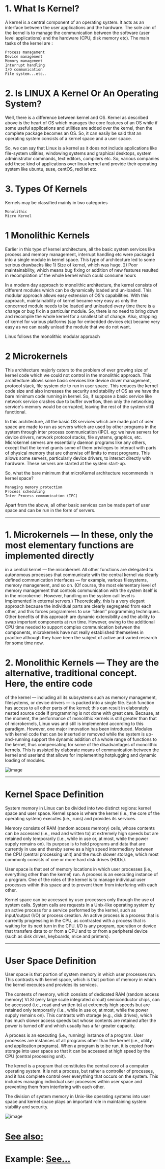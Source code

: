 # 1. What Is Kernel?

A kernel is a central component of an operating system. It acts as an interface between the user applications and the hardware. 
The sole aim of the kernel is to manage the communication between the software (user level applications) and the hardware (CPU, disk memory etc). The main tasks of the kernel are :

    Process management
    Device management
    Memory management
    Interrupt handling
    I/O communication
    File system...etc..

# 2. Is LINUX A Kernel Or An Operating System?

Well, there is a difference between kernel and OS. Kernel as described above is the heart of OS which manages the core features of an OS while if some useful applications and utilities are added over the kernel, then the complete package becomes an OS. 
So, it can easily be said that an operating system consists of a kernel space and a user space.

So, we can say that Linux is a kernel as it does not include applications like file-system utilities, 
windowing systems and graphical desktops, system administrator commands, text editors, compilers etc. 
So, various companies add these kind of applications over linux kernel and provide their operating system like ubuntu, suse, centOS, redHat etc.

# 3. Types Of Kernels

Kernels may be classified mainly in two categories

    Monolithic
    Micro Kernel

# 1 Monolithic Kernels

Earlier in this type of kernel architecture, all the basic system services like process and memory management, 
interrupt handling etc were packaged into a single module in kernel space. 
This type of architecture led to some serious drawbacks like 1) Size of kernel, which was huge. 2)
Poor maintainability, which means bug fixing or addition of new features resulted in recompilation of the whole kernel which could consume hours

In a modern day approach to monolithic architecture, the kernel consists of different modules which can be dynamically loaded and un-loaded. 
This modular approach allows easy extension of OS's capabilities. 
With this approach, maintainability of kernel became very easy as only the concerned module needs to be loaded and unloaded every time there is a change or bug fix in a particular module. So, there is no need to bring down and recompile the whole kernel for a smallest bit of change. Also, stripping of kernel for various platforms (say for embedded devices etc) became very easy as we can easily unload the module that we do not want.

Linux follows the monolithic modular approach

# 2 Microkernels

This architecture majorly caters to the problem of ever growing size of kernel code which we could not control in the monolithic approach. This architecture allows some basic services like device driver management, protocol stack, file system etc to run in user space. This reduces the kernel code size and also increases the security and stability of OS as we have the bare minimum code running in kernel. So, if suppose a basic service like network service crashes due to buffer overflow, then only the networking service's memory would be corrupted, leaving the rest of the system still functional.

In this architecture, all the basic OS services which are made part of user space are made to run as servers which are used by other programs in the system through inter process communication (IPC). eg: we have servers for device drivers, network protocol stacks, file systems, graphics, etc. Microkernel servers are essentially daemon programs like any others, except that the kernel grants some of them privileges to interact with parts of physical memory that are otherwise off limits to most programs. This allows some servers, particularly device drivers, to interact directly with hardware. These servers are started at the system start-up.

So, what the bare minimum that microKernel architecture recommends in kernel space?

    Managing memory protection
    Process scheduling
    Inter Process communication (IPC)

Apart from the above, all other basic services can be made part of user space and can be run in the form of servers. 

-----------------------------------------------------------------------------------------

# 1. Microkernels — In these, only the most elementary functions are implemented directly
in a central kernel — the microkernel. All other functions are delegated to autonomous
processes that communicate with the central kernel via clearly defined communication
interfaces — for example, various filesystems, memory management, and so on. (Of
course, the most elementary level of memory management that controls communication
with the system itself is in the microkernel. However, handling on the system call level is
implemented in external servers.) Theoretically, this is a very elegant approach because
the individual parts are clearly segregated from each other, and this forces programmers
to use ‘‘clean‘‘ programming techniques. Other benefits of this approach are dynamic
extensibility and the ability to swap important components at run time. However, owing
to the additional CPU time needed to support complex communication between the
components, microkernels have not really established themselves in practice although they
have been the subject of active and varied research for some time now.

# 2. Monolithic Kernels — They are the alternative, traditional concept. Here, the entire code
of the kernel — including all its subsystems such as memory management, filesystems, or
device drivers — is packed into a single file. Each function has access to all other parts of
the kernel; this can result in elaborately nested source code if programming is not done with
great care.
Because, at the moment, the performance of monolithic kernels is still greater than that of microkernels,
Linux was and still is implemented according to this paradigm. However, one major innovation has been
introduced. Modules with kernel code that can be inserted or removed while the system is up-and-running
support the dynamic addition of a whole range of functions to the kernel, thus compensating for some of
the disadvantages of monolithic kernels. This is assisted by elaborate means of communication between
the kernel and userland that allows for implementing hotplugging and dynamic loading of modules.


![image](https://github.com/nu11secur1ty/pictures/blob/master/gV8hn.png)


--------------------------------------------------------------------------------------------------


# Kernel Space Definition

	

System memory in Linux can be divided into two distinct regions: kernel space and user space. Kernel space is where the kernel (i.e., the core of the operating system) executes (i.e., runs) and provides its services.

Memory consists of RAM (random access memory) cells, whose contents can be accessed (i.e., read and written to) at extremely high speeds but are retained only temporarily (i.e., while in use or, at most, while the power supply remains on). Its purpose is to hold programs and data that are currently in use and thereby serve as a high speed intermediary between the CPU (central processing unit) and the much slower storage, which most commonly consists of one or more hard disk drives (HDDs).

User space is that set of memory locations in which user processes (i.e., everything other than the kernel) run. A process is an executing instance of a program. One of the roles of the kernel is to manage individual user processes within this space and to prevent them from interfering with each other.

Kernel space can be accessed by user processes only through the use of system calls. System calls are requests in a Unix-like operating system by an active process for a service performed by the kernel, such as input/output (I/O) or process creation. An active process is a process that is currently progressing in the CPU, as contrasted with a process that is waiting for its next turn in the CPU. I/O is any program, operation or device that transfers data to or from a CPU and to or from a peripheral device (such as disk drives, keyboards, mice and printers). 


-------------------------------------------------------------------------------------------------------


# User Space Definition

	

User space is that portion of system memory in which user processes run. This contrasts with kernel space, which is that portion of memory in which the kernel executes and provides its services.

The contents of memory, which consists of dedicated RAM (random access memory) VLSI (very large scale integrated circuit) semiconductor chips, can be accessed (i.e., read and written to) at extremely high speeds but are retained only temporarily (i.e., while in use or, at most, while the power supply remains on). This contrasts with storage (e.g., disk drives), which has much slower access speeds but whose contents are retained after the power is turned off and which usually has a far greater capacity.

A process is an executing (i.e., running) instance of a program. User processes are instances of all programs other than the kernel (i.e., utility and application programs). When a program is to be run, it is copied from storage into user space so that it can be accessed at high speed by the CPU (central processing unit).

The kernel is a program that constitutes the central core of a computer operating system. It is not a process, but rather a controller of processes, and it has complete control over everything that occurs on the system. This includes managing individual user processes within user space and preventing them from interfering with each other.

The division of system memory in Unix-like operating systems into user space and kernel space plays an important role in maintaining system stability and security. 

![image](https://github.com/nu11secur1ty/Kernel-and-Types-of-kernels/blob/master/kernel-types-networknuts.png)

# [See also:](https://gist.github.com/nu11secur1ty/e7ad7ca9bd5391727c8e513250839eec)


# Example: [See...](http://www.nu11secur1ty.com/2017/12/buildingkernelmoduleexample.html)
